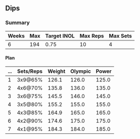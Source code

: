 ## Dips

### Summary

Weeks | Max | Target INOL | Max Reps | Max Sets
--- | --- | --- | --- | ---
6 | 194 | 0.75 | 10 | 4

#### Plan

 ... | Sets/Reps | Weight | Olympic | Power
--- | --- | --- | --- | ---
1 | 3x9@65% | 126.1 | 126.0 | 125.0
2 | 4x6@70% | 135.8 | 136.0 | 135.0
3 | 3x6@75% | 145.5 | 146.0 | 145.0
4 | 3x5@80% | 155.2 | 155.0 | 155.0
5 | 4x3@85% | 164.9 | 165.0 | 165.0
6 | 4x2@90% | 174.6 | 175.0 | 175.0
7 | 4x1@95% | 184.3 | 184.0 | 185.0

